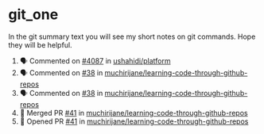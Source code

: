 # git_one
In the git summary text you will see my short notes on git commands. Hope they will be helpful.

<!--START_SECTION:activity-->
1. 🗣 Commented on [#4087](https://github.com/ushahidi/platform/issues/4087) in [ushahidi/platform](https://github.com/ushahidi/platform)
2. 🗣 Commented on [#38](https://github.com/muchirijane/learning-code-through-github-repos/issues/38) in [muchirijane/learning-code-through-github-repos](https://github.com/muchirijane/learning-code-through-github-repos)
3. 🗣 Commented on [#38](https://github.com/muchirijane/learning-code-through-github-repos/issues/38) in [muchirijane/learning-code-through-github-repos](https://github.com/muchirijane/learning-code-through-github-repos)
4. 🎉 Merged PR [#41](https://github.com/muchirijane/learning-code-through-github-repos/pull/41) in [muchirijane/learning-code-through-github-repos](https://github.com/muchirijane/learning-code-through-github-repos)
5. 💪 Opened PR [#41](https://github.com/muchirijane/learning-code-through-github-repos/pull/41) in [muchirijane/learning-code-through-github-repos](https://github.com/muchirijane/learning-code-through-github-repos)
<!--END_SECTION:activity-->
